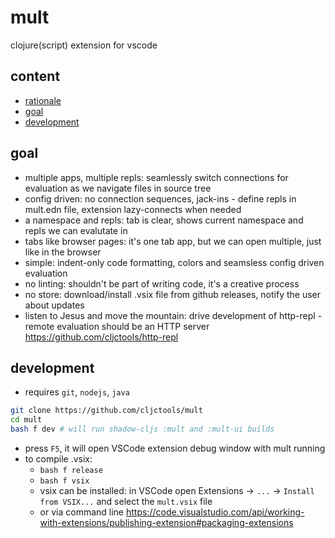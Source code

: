 # mult

clojure(script) extension for vscode

## content

- [rationale](./docs/design.md#rationale)
- [goal](#goal)
- [development](#development)

## goal

- multiple apps, multiple repls: seamlessly switch connections for evaluation as we navigate files in source tree
- config driven: no connection sequences, jack-ins - define repls in mult.edn file, extension lazy-connects when needed
- a namespace and repls: tab is clear, shows current namespace and repls we can evalutate in
- tabs like browser pages: it's one tab app, but we can open multiple, just like in the browser
- simple: indent-only code formatting, colors and seamsless config driven evaluation
- no linting: shouldn't be part of writing code, it's a creative process
- no store: download/install .vsix file from github releases, notify the user about updates
- listen to Jesus and move the mountain: drive development of http-repl - remote evaluation should be an HTTP server https://github.com/cljctools/http-repl

## development

- requires `git`, `nodejs`, `java`

```bash
git clone https://github.com/cljctools/mult
cd mult
bash f dev # will run shadow-cljs :mult and :mult-ui builds

```
- press `F5`, it will open VSCode extension debug window with mult running
- to compile .vsix: 
  - `bash f release`
  - `bash f vsix`
  - vsix can be installed: in VSCode open Extensions  ->  `...` -> `Install from VSIX...` and select the `mult.vsix` file
  - or via command line https://code.visualstudio.com/api/working-with-extensions/publishing-extension#packaging-extensions